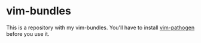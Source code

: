 # vim-bundles

This is a repository with my vim-bundles. You'll have to install [vim-pathogen](https://github.com/tpope/vim-pathogen) before you use it.
